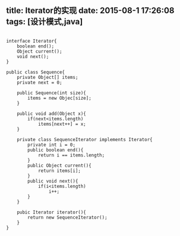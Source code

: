 title: Iterator的实现
date: 2015-08-1 17:26:08
tags: [设计模式,java]
---
<pre>
<code>
interface Iterator{
	boolean end();
	Object current();
	void next();
}

public class Sequence{
	private Object[] items;
	private next = 0;
	
	public Sequence(int size){
		items = new Objec[size];
	}
	
	public void add(Object x){
		if(next&ltitems.length)
			items[next++] = x;
	}
	
	private class SequenceIterator implements Iterator{
		private int i = 0;
		public boolean end(){
			return i == items.length;
		}
		public Object current(){
			return items[i];
		}
		public void next(){
			if(i&ltitems.length)
				i++;
		}
	}
	
	pubic Iterator iterator(){
		return new SequenceIterator();
	}
}
</code>
</pre>